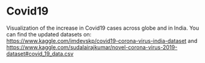 # Covid19
Visualization of the increase in Covid19 cases across globe and in India.
You can find the updated datasets on:
https://www.kaggle.com/imdevskp/covid19-corona-virus-india-dataset
and
https://www.kaggle.com/sudalairajkumar/novel-corona-virus-2019-dataset#covid_19_data.csv

